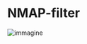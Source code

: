 # NMAP-filter
![immagine](https://user-images.githubusercontent.com/56889513/117020585-ddea8a80-acf6-11eb-8622-b60911d70986.png)
